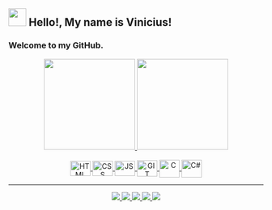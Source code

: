 ## <img src="https://c.tenor.com/mAlJkmN3TEcAAAAi/hackerman-emote.gif" width="35px">  Hello!, My name is Vinicius!

### Welcome to my GitHub.
<div align="center">
  <a href="https://github.com/HenryGuidelli">
    <img height="180px" src="https://github-readme-stats.vercel.app/api?username=ViniciusAparecido&show_icons=true&theme=tokyonight&include_all_commits=true&count_private=true"/>
    <img height="180px" src="https://github-readme-stats.vercel.app/api/top-langs/?username=ViniciusAparecido&theme=tokyonight"/>
  </a>
</div>

<!-- TEC ICONS -->
<div style="display: inline_block" align="center"><br>
<!--   https://devicon.dev  best icons   -->

 <!-- <a href="https://www.python.org" target="_blank">
    <img align="center" alt="Python" height="35" width="40" src="https://cdn.jsdelivr.net/gh/devicons/devicon/icons/python/python-original.svg">
  </a> -->

  <a href="https://developer.mozilla.org/en-US/docs/Learn/HTML" target="_blank">
    <img align="center" alt="HTML" height="30" width="40" src="https://cdn.jsdelivr.net/gh/devicons/devicon/icons/html5/html5-original.svg">
  </a>

  <a href="https://developer.mozilla.org/en-US/docs/Learn/CSS" target="_blank">
    <img align="center" alt="CSS" height="30" width="40" src="https://cdn.jsdelivr.net/gh/devicons/devicon/icons/css3/css3-original.svg">
  </a> 

   <a href="https://javascript.info" target="_blank">
    <img align="center" alt="JS" height="30" width="40" src="https://cdn.jsdelivr.net/gh/devicons/devicon/icons/javascript/javascript-original.svg">
  </a> 

  <a href="https://git-scm.com" target="_blank">
    <img align="center" alt="GIT" height="32" width="40" src="https://cdn.jsdelivr.net/gh/devicons/devicon/icons/git/git-original.svg">
  </a>
 
<!--   <a href="https://tailwindcss.com" target="_blank">
    <img align="center" alt="Tailwind" height="35" width="40" src="https://cdn.jsdelivr.net/gh/devicons/devicon/icons/tailwindcss/tailwindcss-plain.svg">
  </a> -->

<!--   <a href="https://www.npmjs.com" target="_blank">
    <img align="center" alt="NPM" height="35" width="40" src="https://cdn.jsdelivr.net/gh/devicons/devicon/icons/npm/npm-original-wordmark.svg">
  </a> -->

<!--   <a href="https://yarnpkg.com" target="_blank">
    <img align="center" alt="Yarn" height="30" width="40" src="https://cdn.jsdelivr.net/gh/devicons/devicon/icons/yarn/yarn-original.svg">
  </a> -->

<!--   <a href="https://nodejs.org/en/" target="_blank">
    <img align="center" alt="NodeJs" height="35" width="40" src="https://cdn.jsdelivr.net/gh/devicons/devicon/icons/nodejs/nodejs-original.svg">
  </a> -->

<!--   <a href="https://www.php.net" target="_blank">
    <img align="center" alt="PHP" height="40" width="40" src="https://cdn.jsdelivr.net/gh/devicons/devicon/icons/php/php-plain.svg">
  </a> -->

   <a href="https://docs.microsoft.com/en-us/cpp/c-language/?view=msvc-170" target="_blank">
    <img align="center" alt="C" height="35" width="40" src="https://cdn.jsdelivr.net/gh/devicons/devicon/icons/c/c-original.svg">
  </a>
  
  <a href="https://docs.microsoft.com/en-us/dotnet/csharp/" target="_blank">
    <img align="center" alt="C#" height="35" width="40" src="https://cdn.jsdelivr.net/gh/devicons/devicon/icons/csharp/csharp-original.svg">
  </a> 

<!--   <a href="https://docs.microsoft.com/en-us/cpp/windows/latest-supported-vc-redist?view=msvc-170" target="_blank">
    <img align="center" alt="C++" height="35" width="40" src="https://cdn.jsdelivr.net/gh/devicons/devicon/icons/cplusplus/cplusplus-original.svg">
  </a> -->

</div>

---

<!-- SOCIAL MEDIA ICONS -->
<div align="center">
<!--   https://shields.io  | box -->
<!--   https://simpleicons.org  | colors -->

  <a href="https://www.linkedin.com/in/vinicius-soares-dos-santos-831482234"  target="_blank">
    <img src="https://img.shields.io/badge/-LinkedIn-0A66C2?style=for-the-badge&logo=linkedin&logoColor=white">
  </a>

  <a href="mailto:viniciussoaresdossantos22@gmail.com" target="_blank">
    <img src="https://img.shields.io/badge/-Gmail-EA4335?style=for-the-badge&logo=gmail&logoColor=white">
  </a>

<!--   <a href="" target="_blank">
    <img src="https://img.shields.io/badge/-Stack--Overflow-F58025?style=for-the-badge&logo=stackoverflow&logoColor=black">
  </a> -->
<!-- 
  <a href="" target="_blank">
    <img src="https://img.shields.io/badge/-Fiverr-1DBF73?style=for-the-badge&logo=fiverr&logoColor=white">
  </a> -->

  <a href="https://discord.gg/aM68vQQmYq" target="_blank">
    <img src="https://img.shields.io/badge/-Discord-5865F2?style=for-the-badge&logo=discord&logoColor=white">
  </a>

<!--   <a href="" target="_blank">
    <img src="https://img.shields.io/badge/-Twitch-9146FF?style=for-the-badge&logo=twitch&logoColor=white">
  </a> -->

<!--   <a href="" target="_blank">
    <img src="https://img.shields.io/badge/-Youtube-FF0000?style=for-the-badge&logo=youtube&logoColor=white">
  </a> -->

  <a href="https://www.instagram.com/vinicius_soares1415/" target="_blank">
    <img src="https://img.shields.io/badge/-Instagram-E4405F?style=for-the-badge&logo=instagram&logoColor=white">
  </a>

  <a href="https://twitter.com/bkkvini" target="_blank">
    <img src="https://img.shields.io/badge/-Twitter-1DA1F2?style=for-the-badge&logo=twitter&logoColor=white">
  </a>

<!--   <a href="" target="_blank">
    <img src="https://img.shields.io/badge/-Spotify-1DB954?style=for-the-badge&logo=spotify&logoColor=black">
  </a> -->

<!--   <a href="" target="_blank">
    <img src="https://img.shields.io/badge/-Telegram-26A5E4?style=for-the-badge&logo=telegram&logoColor=white">
  </a> -->

<!--   <a href="" target="_blank">
    <img src="https://img.shields.io/badge/-Facebook-1877F2?style=for-the-badge&logo=facebook&logoColor=white">
  </a> -->

</div>
